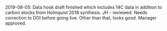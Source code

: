 2019-08-05: Data hook draft finished which includes 14C data in addition to carbon stocks from Holmquist 2018 synthesis. JH - reviewed. Needs correction to DOI before going live. Other than that, looks good. Manager approved.
